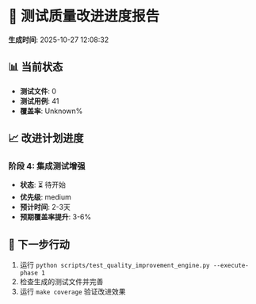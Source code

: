 # 🚀 测试质量改进进度报告
**生成时间**: 2025-10-27 12:08:32

## 📊 当前状态
- **测试文件**: 0
- **测试用例**: 41
- **覆盖率**: Unknown%

## 📈 改进计划进度

### 阶段 4: 集成测试增强
- **状态**: ⏳ 待开始
- **优先级**: medium
- **预计时间**: 2-3天
- **预期覆盖率提升**: 3-6%


## 🎯 下一步行动
1. 运行 `python scripts/test_quality_improvement_engine.py --execute-phase 1`
2. 检查生成的测试文件并完善
3. 运行 `make coverage` 验证改进效果
